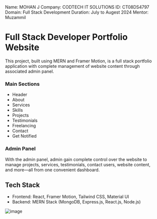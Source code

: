 Name: MOHAN J
Company: CODTECH IT SOLUTIONS
ID: CT08DS4797
Domain: Full Stack Development
Duration: July to Augest 2024
Mentor: Muzammil


# Full Stack Developer Portfolio Website

This project, built using MERN and Framer Motion, is a full stack portfolio application with complete management of website content through associated admin panel.

### Main Sections

- Header
- About
- Services
- Skills
- Projects
- Testimonials
- Freelancing
- Contact
- Get Notified

### Admin Panel

With the admin panel, admin gain complete control over the website to manage projects, services, testimonials, contact users, website content, and more—all from one convenient dashboard.

## Tech Stack

- Frontend: React, Framer Motion, Tailwind CSS, Material UI
- Backend: MERN Stack (MongoDB, Express.js, React.js, Node.js)

![image](https://github.com/user-attachments/assets/c1ad9bb1-c640-448c-be1f-167b17c60990)
